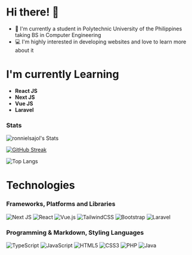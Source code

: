 # Hi there! :wave:

- :school: I'm currently a student in Polytechnic University of the Philippines taking BS in Computer Engineering
- :computer: I'm highly interested in developing websites and love to learn more about it

# I'm currently Learning

- **React JS**
- **Next JS**
- **Vue JS**
- **Laravel**

### Stats

![ronnielsajol's Stats](https://github-readme-stats.vercel.app/api?username=ronnielsajol&theme=vue-dark&show_icons=true&hide_border=true&count_private=true)

[![GitHub Streak](https://streak-stats.demolab.com?user=ronnielsajol&theme=tokyonight&hide_border=true&border_radius=50&background=45%2C0F2027%2C203A43)](https://git.io/streak-stats)

![Top Langs](https://github-readme-stats.vercel.app/api/top-langs/?username=ronnielsajol&layout=compact)

# Technologies

### Frameworks, Platforms and Libraries
![Next JS](https://img.shields.io/badge/Next-black?style=for-the-badge&logo=next.js&logoColor=white)
![React](https://img.shields.io/badge/react-%2320232a.svg?style=for-the-badge&logo=react&logoColor=%2361DAFB)
![Vue.js](https://img.shields.io/badge/vuejs-%2335495e.svg?style=for-the-badge&logo=vuedotjs&logoColor=%234FC08D)
![TailwindCSS](https://img.shields.io/badge/tailwindcss-%2338B2AC.svg?style=for-the-badge&logo=tailwind-css&logoColor=white)
![Bootstrap](https://img.shields.io/badge/bootstrap-%23563D7C.svg?style=for-the-badge&logo=bootstrap&logoColor=white)
![Laravel](https://img.shields.io/badge/laravel-%23FF2D20.svg?style=for-the-badge&logo=laravel&logoColor=white)


### Programming & Markdown, Styling Languages
![TypeScript](https://img.shields.io/badge/typescript-%23007ACC.svg?style=for-the-badge&logo=typescript&logoColor=white)
![JavaScript](https://img.shields.io/badge/javascript-%23323330.svg?style=for-the-badge&logo=javascript&logoColor=%23F7DF1E)
![HTML5](https://img.shields.io/badge/html5-%23E34F26.svg?style=for-the-badge&logo=html5&logoColor=white)
![CSS3](https://img.shields.io/badge/css3-%231572B6.svg?style=for-the-badge&logo=css3&logoColor=white)
![PHP](https://img.shields.io/badge/php-%23777BB4.svg?style=for-the-badge&logo=php&logoColor=white)
![Java](https://img.shields.io/badge/java-%23ED8B00.svg?style=for-the-badge&logo=java&logoColor=white)


